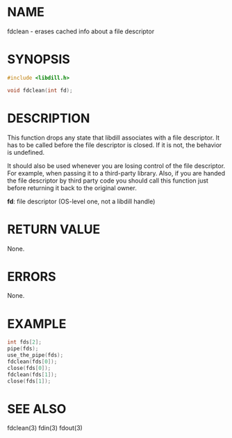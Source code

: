 # NAME

fdclean - erases cached info about a file descriptor

# SYNOPSIS

```c
#include <libdill.h>

void fdclean(int fd);
```

# DESCRIPTION

This function drops any state that libdill associates with a file
descriptor. It has to be called before the file descriptor is
closed. If it is not, the behavior is undefined.

It should also be used whenever you are losing control of the file
descriptor. For example, when passing it to a third-party library.
Also, if you are handed the file descriptor by third party code
you should call this function just before returning it back to the
original owner.

**fd**: file descriptor (OS-level one, not a libdill handle)

# RETURN VALUE

None.

# ERRORS

None.

# EXAMPLE

```c
int fds[2];
pipe(fds);
use_the_pipe(fds);
fdclean(fds[0]);
close(fds[0]);
fdclean(fds[1]);
close(fds[1]);
```
# SEE ALSO

fdclean(3) fdin(3) fdout(3) 
